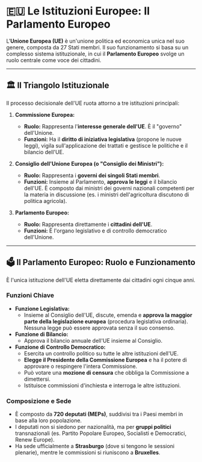 # 🇪🇺 Le Istituzioni Europee: Il Parlamento Europeo

L'**Unione Europea (UE)** è un'unione politica ed economica unica nel suo genere, composta da 27 Stati membri. Il suo funzionamento si basa su un complesso sistema istituzionale, in cui il **Parlamento Europeo** svolge un ruolo centrale come voce dei cittadini.

---

## 🏛️ Il Triangolo Istituzionale

Il processo decisionale dell'UE ruota attorno a tre istituzioni principali:

1.  **Commissione Europea:**
    *   **Ruolo:** Rappresenta l'**interesse generale dell'UE**. È il "governo" dell'Unione.
    *   **Funzioni:** Ha il **diritto di iniziativa legislativa** (propone le nuove leggi), vigila sull'applicazione dei trattati e gestisce le politiche e il bilancio dell'UE.

2.  **Consiglio dell'Unione Europea (o "Consiglio dei Ministri"):**
    *   **Ruolo:** Rappresenta i **governi dei singoli Stati membri**.
    *   **Funzioni:** Insieme al Parlamento, **approva le leggi** e il bilancio dell'UE. È composto dai ministri dei governi nazionali competenti per la materia in discussione (es. i ministri dell'agricoltura discutono di politica agricola).

3.  **Parlamento Europeo:**
    *   **Ruolo:** Rappresenta direttamente i **cittadini dell'UE**.
    *   **Funzioni:** È l'organo legislativo e di controllo democratico dell'Unione.

---

## 🗳️ Il Parlamento Europeo: Ruolo e Funzionamento

È l'unica istituzione dell'UE eletta direttamente dai cittadini ogni cinque anni.

### Funzioni Chiave
*   **Funzione Legislativa:**
    *   Insieme al Consiglio dell'UE, discute, emenda e **approva la maggior parte della legislazione europea** (procedura legislativa ordinaria). Nessuna legge può essere approvata senza il suo consenso.
*   **Funzione di Bilancio:**
    *   Approva il bilancio annuale dell'UE insieme al Consiglio.
*   **Funzione di Controllo Democratico:**
    *   Esercita un controllo politico su tutte le altre istituzioni dell'UE.
    *   **Elegge il Presidente della Commissione Europea** e ha il potere di approvare o respingere l'intera Commissione.
    *   Può votare una **mozione di censura** che obbliga la Commissione a dimettersi.
    *   Istituisce commissioni d'inchiesta e interroga le altre istituzioni.

### Composizione e Sede
*   È composto da **720 deputati (MEPs)**, suddivisi tra i Paesi membri in base alla loro popolazione.
*   I deputati non si siedono per nazionalità, ma per **gruppi politici** transnazionali (es. Partito Popolare Europeo, Socialisti e Democratici, Renew Europe).
*   Ha sede ufficialmente a **Strasburgo** (dove si tengono le sessioni plenarie), mentre le commissioni si riuniscono a **Bruxelles**.
